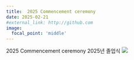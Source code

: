 ```yaml
---
title:  2025 Commencement ceremony
date: 2025-02-21
#external_link: http://github.com
image: 
  focal_point: 'middle'
---
```

2025 Commencement ceremony 2025년 졸업식
![](1.jpg)



<!--more-->
